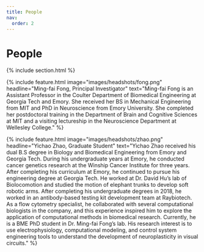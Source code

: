 ```yaml
---
title: People
nav:
  order: 2
---
```


# <i class="fas fa-users"></i>People

{% include section.html %}

{%
  include feature.html
  image="images/headshots/fong.png"
  headline="Ming-fai Fong, Principal Investigator"
  text="Ming-fai Fong is an Assistant Professor in the Coulter Department of Biomedical Engineering at Georgia Tech and Emory.  She received her BS in Mechanical Engineering from MIT and PhD in Neuroscience from Emory University.  She completed her postdoctoral training in the Department of Brain and Cognitive Sciences at MIT and a visiting lectureship in the Neuroscience Department at Wellesley College."
%}

{%
  include feature.html
  image="images/headshots/zhao.png"
  headline="Yichao Zhao, Graduate Student"
  text="Yichao Zhao received his dual B.S degree in Biology and Biomedical Engineering from Emory and Georgia Tech. During his undergraduate years at Emory, he conducted cancer genetics research at the Winship Cancer Institute for three years. After completing his curriculum at Emory, he continued to pursue his engineering degree at Georgia Tech. He worked at Dr. David Hu’s lab of Biolocomotion and studied the motion of elephant trunks to develop soft robotic arms. After completing his undergraduate degrees in 2018, he worked in an antibody-based testing kit development team at Raybiotech. As a flow cytometry specialist, he collaborated with several computational biologists in the company, and this experience inspired him to explore the application of computational methods in biomedical research. Currently, he is a BME PhD student in Dr. Ming-fai Fong’s lab. His research interest is to use electrophysiology, computational modeling, and control system engineering tools to understand the development of neuroplasticity in visual circuits."
%}

